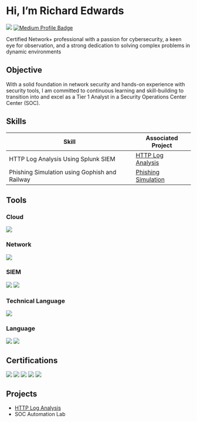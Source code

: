 # Hi, I’m Richard Edwards 
<a href="https://www.linkedin.com/in/richard-demetrius-edwards/"><img src="https://img.shields.io/badge/-LinkedIn-0072b1?&style=for-the-badge&logo=linkedin&logoColor=white" /></a>
<a href="https://medium.com/@richard.demetrius" target="_blank">
  <img src="https://img.shields.io/badge/-Medium-000000?style=for-the-badge&logo=medium&logoColor=white" alt="Medium Profile Badge">
</a>


Certified Network+ professional with a passion for cybersecurity, a keen eye for observation, and a strong dedication to solving complex problems in dynamic environments

## Objective

With a solid foundation in network security and hands-on experience with security tools, I am committed to continuous learning and skill-building to transition into and excel as a Tier 1 Analyst in a Security Operations Center Center (SOC).

## Skills

| Skill                                         | Associated Project         |
|-----------------------------------------------|----------------------------|
| HTTP Log Analysis Using Splunk SIEM          | <a href="https://github.com/RichardE-cr/HTTP-Log-Files-Using-Splunk">HTTP Log Analysis</a>
| Phishing Simulation using Gophish and Railway | <a href="https://github.com/RichardE-cr/Phishing-Simulator-excercise">Phishing Simulation</a>


## Tools

### Cloud

<div>
    <img src="https://img.shields.io/badge/-Microsoft_Azure-0078D4?&style=for-the-badge&logo=Microsoft%20Azure&logoColor=white" />
</div>

### Network

<div>
    <img src="https://img.shields.io/badge/-Wireshark-1679A7?&style=for-the-badge&logo=Wireshark&logoColor=white" />
</div>

### SIEM

<div>
  <img src="https://img.shields.io/badge/-Splunk-000000?&style=for-the-badge&logo=Splunk&logoColor=white" />
  <img src="https://img.shields.io/badge/-Microsoft_Sentinel-0078D4?&style=for-the-badge&logo=Microsoft&logoColor=white" />
</div>

### Technical Language 

<div> 
    <img src="https://img.shields.io/badge/Python-blue?style=for-the-badge&logo=Python&logoColor=yellow" />
</div>

### Language

<div>
  <img src="https://img.shields.io/badge/English-Proficient-purple?style=for-the-badge" />
<img src="https://img.shields.io/badge/Spanish-B1-red?style=for-the-badge" />
</div>




## Certifications

<div>
<img src="https://img.shields.io/badge/-Security%2B-FF0000?&style=for-the-badge&logo=CompTIA&logoColor=white" />
<img src="https://img.shields.io/badge/-Network%2B-FF9900?&style=for-the-badge&logo=CompTIA&logoColor=white" />
<img src="https://img.shields.io/badge/-Splunk_Core_User-000000?&style=for-the-badge&logo=Splunk&logoColor=white" />
<img src="https://img.shields.io/badge/-Azure_Fundamentals-0078D4?&style=for-the-badge&logo=Microsoft%20Azure&logoColor=white" />
<img src="https://img.shields.io/badge/-Professional_Scrum_Master_I-6DB33F?&style=for-the-badge&logo=Scrum&logoColor=white" />
</div>

## Projects
- <a href="https://github.com/RichardE-cr/HTTP-Log-Files-Using-Splunk">HTTP Log Analysis</a>
- SOC Automation Lab

